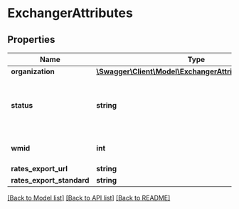 # ExchangerAttributes

## Properties
Name | Type | Description | Notes
------------ | ------------- | ------------- | -------------
**organization** | [**\Swagger\Client\Model\ExchangerAttributesOrganization**](ExchangerAttributesOrganization.md) |  | [optional] 
**status** | **string** | Exchanger&#x60;s status [online, offline, blocked, deleted] | [optional] 
**wmid** | **int** | Exchanger&#x60;s WebMoney ID | [optional] 
**rates_export_url** | **string** |  | [optional] 
**rates_export_standard** | **string** |  | [optional] 

[[Back to Model list]](../README.md#documentation-for-models) [[Back to API list]](../README.md#documentation-for-api-endpoints) [[Back to README]](../README.md)


